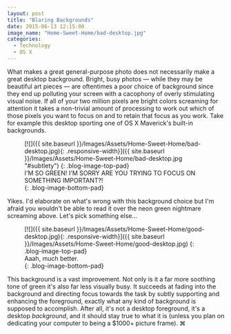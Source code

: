 ```yaml
---
layout: post
title: "Blaring Backgrounds"
date: 2015-06-13 12:15:00
image_name: "Home-Sweet-Home/bad-desktop.jpg"
categories:
  - Technology
  - OS X
---
```


What makes a great general-purpose photo does not necessarily make a great desktop background. Bright, busy photos &#8212; while they may be beautiful art pieces &#8212; are oftentimes a poor choice of background since they end up polluting your screen with a cacophony of overly stimulating visual noise. If all of your two million pixels are bright colors screaming for attention it takes a non-trivial amount of processing to work out which of those pixels you want to focus on and to retain that focus as you work. Take for example this desktop sporting one of OS X Maverick's built-in backgrounds.

<figure markdown="1">
[![]({{ site.baseurl }}/Images/Assets/Home-Sweet-Home/bad-desktop.jpg){: .responsive-width}]({{ site.baseurl }}/Images/Assets/Home-Sweet-Home/bad-desktop.jpg "#subtlety")
{: .blog-image-top-pad}
<figcaption>
I'M SO GREEN! I'M SORRY ARE YOU TRYING TO FOCUS ON SOMETHING IMPORTANT?!
</figcaption>
{: .blog-image-bottom-pad}
</figure>

Yikes. I'd elaborate on what's wrong with this background choice but I'm afraid you wouldn't be able to read it over the neon green nightmare screaming above. Let's pick something else...

<figure markdown="1">
[![]({{ site.baseurl }}/Images/Assets/Home-Sweet-Home/good-desktop.jpg){: .responsive-width}]({{ site.baseurl }}/Images/Assets/Home-Sweet-Home/good-desktop.jpg)
{: .blog-image-top-pad}
<figcaption>
Aaah, much better.
</figcaption>
{: .blog-image-bottom-pad}
</figure>

This background is a vast improvement. Not only is it a far more soothing tone of green it's also far less visually busy. It succeeds at fading into the background and directing focus towards the task by subtly supporting and enhancing the foreground, exactly what any kind of background is supposed to accomplish. After all, it's not a desktop foreground, it's a desktop *background*, and it should stay true to what it is (unless you plan on dedicating your computer to being a $1000+ picture frame). ⌘